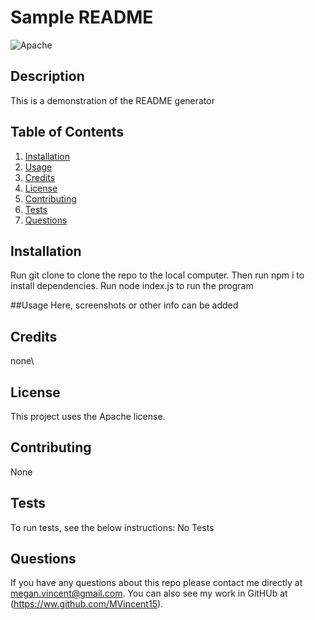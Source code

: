 
  # Sample README

  ![Apache](https://img.shields.io/badge/license-Apache-green)

  ## Description 
  This is a demonstration of the README generator

  ## Table of Contents
  1. [Installation](#installation)
  2. [Usage](#usage)
  3. [Credits](#credits)
  4. [License](#license)
  5. [Contributing](#contributing)
  6. [Tests](#tests)
  7. [Questions](#questions)

  ## Installation 
  Run git clone to clone the repo to the local computer. Then run npm i to install dependencies. Run node index.js to run the program

  ##Usage
  Here, screenshots or other info can be added

  ## Credits 
  none\

  ## License 
  This project uses the Apache license.

  ## Contributing
  None

  ## Tests
  To run tests, see the below instructions:
  No Tests

  ## Questions 
  If you have any questions about this repo please contact me directly at megan.vincent@gmail.com. You can also see my work in GitHUb at (https://ww.github.com/MVincent15).


